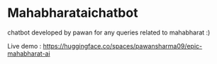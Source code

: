 # Mahabharataichatbot
chatbot developed by pawan for any queries related to mahabharat :)

Live demo : https://huggingface.co/spaces/pawansharma09/epic-mahabharat-ai
